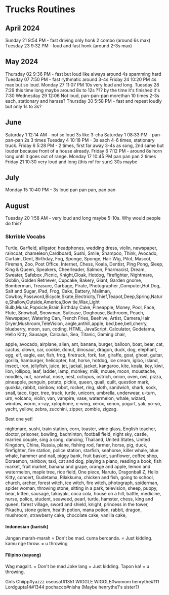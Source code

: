 # Trucks Routines

## April 2024

Sunday 21 9:54 PM - fast driving only honk 2 combo (around 6s max)
Tuesday 23 9:32 PM - loud and fast honk (around 2-3s max)

## May 2024

Thursday 02 9:36 PM - fast but loud like always around 4s spamming hard
Tuesday 07 7:50 PM - fast rythmatic around 3-4s
Friday 24 10:20 PM 4s max but so loud.
Monday 27 11:07 PM 10s very loud and long.
Tuesday 28 7:29 this time long maybe around 8s to 12s ??? by the time it's finished it's 7:30
Wednesday 29 12:06 Not loud, pan-pan-pan morethan 10 times 2-3s each, stationary and harass?
Thursday 30 5:58 PM - fast and repeat loudly but only 1s to 3s?

## June

Saturday 1 12:14 AM - not so loud 3s like 3-cha
Saturday 1 08:33 PM - pan-pan-pan 2s 3 times
Tuesday 4 10:18 PM - 3s each 4-6 times, stationary truck.
Friday 6 5:28 PM - 2 times, first far away 3-4s as song, 2nd same but louder because front of a house already.
Friday 6 7:12 PM - around 8s horn long until it goes out of range.
Monday 17 10:45 PM pan pan pan 2 times
Friday 21 10:30 very loud and long (this mf for sure) 30s maybe

## July

Monday 15 10:40 PM - 3s loud pan pan pan, pan pan

## August

Tuesday 20 1:58 AM - very loud and long maybe 5-10s. Why would people do this?

### Skrrible Vocabs

Turtle, Garfield, alligator, headphones, wedding dress, violin, newspaper, raincoat, chameleon,Cardboard, Sushi, Smile, Shampoo, Think, Avocado, Curtain, Dent, Birthday, Fog, Sponge, Sponge, Hair Wig, Pilot, Mascot, Fireman, Zoo, Post Office, Internet, Chess, Koala, Dentist, Ping Pong, Sleep, King & Queen, Speakers, Cheerleader, Salmon, Pharmacist, Dream, Sweater, Safebox ,Picnic, Knight,Cloak, Hotdog, Firefighter, Nightmare, Goblin, Golden Retriever, Cupcake, Bakery, Giant, Garden gnome, Bomberman, Treasure, Garbage, Pirate, Photographer ,Computer,Hot Dog, Salt and Sugar, iPad, Frog, Cake, Battery, Mailman, Cowboy,Password,Bicycle,Skate,Electricity,Thief,Teapot,Deep,Spring,Nature,Shallow,Outside,America,Bow tie,Wax,Light Bulb,Music,Popsicle,Brain,Birthday Cake, Pineapple, Money, Pool, Face, Flute, Snowball, Snowman, Suitcase, Doghouse, Bathroom, Peach, Newspaper, Watering Can, French Fries, Beehive, Artist, Camera,Hair Dryer,Mushroom,TeleVision, angle,anthill,apple, bed,bee,bell,cherry, blueberry, moon, sun, coding, HTML, JavaScript, Calculator, Godetama, Hello Kitty, Sausage, Calculus, Sea, Titanic, Gaming chair,

apple, avocado, airplane, alien, ant, banana, burger, balloon, boat, bear, cat, cactus, clown, car, cookie, donut, dinosaur, dragon, duck, dog, elephant, egg, elf, eagle, ear, fish, frog, firetruck, fork, fan, giraffe, goat, ghost, guitar, gorilla, hamburger, helicopter, hat, horse, hotdog, ice cream, igloo, island, insect, iron, jellyfish, juice, jet, jackal, jacket, kangaroo, kite, koala, key, kiwi, lion, lollipop, leaf, ladder, lamp, monkey, milk, mouse, moon, moustache, noodles, nut, narwhal, nose, nest, octopus, ostrich, onion, oven, owl, pizza, pineapple, penguin, potato, pickle, queen, quail, quilt, question mark, quokka, rabbit, rainbow, robot, rocket, ring, sloth, sandwich, shark, sock, snail, taco, tiger, tree, truck, turtle, unicorn, umbrella, underwear, u-turn, urn, volcano, violin, van, vampire, vase, watermelon, whale, wizard, window, worm, x-ray, xylophone, x-wing, xerox, xenon, yogurt, yak, yo-yo, yacht, yellow, zebra, zucchini, zipper, zombie, zigzag.

Best one yet!

nightmare, sushi, train station, corn, toaster, wine glass, English teacher, doctor, prisoner, bowling, badminton, football field, night sky, castle, married couple, sing a song, dancing, Thailand, United States, United Kingdom, China, Russia, plane, fishing rod, farmer, horse, pig, duck, firefighter, fire station, police station, starfish, seahorse, killer whale, blue whale, hammer and nail, piggy bank, fruit basket, sunflower, coffee shop, Doraemon, rainbow, taxi, cat and dog, playing a piano, reading a book, fish market, fruit market, banana and grape, orange and apple, lemon and watermelon, maple tree, rice field, One piece, Naruto, Dragonball Z, Hello Kitty, concert, Gudetama, Rilakkuma, chicken and fish, going to school, church, archer, forest witch, ice witch, fire witch, photograph, spiderman, spider woman, throwing stone, sitting in a park, television, sheep, puppy, bear, kitten, sausage, takoyaki, coca cola, house on a hill, battle, medicine, nurse, police, student, seaweed, pearl, turtle, hamster, chess, king and queen, forest village, sword and shield, knight, princess in the tower, Pikachu, stone golem, health potion, mana potion, rabbit, dragon, mushroom, strawberry cake, chocolate cake, vanilla cake,

#### Indonesian (barisik)

Jangan marah-marah = Don't be mad.
cuma bercanda. = Just kidding.
kamu nge throw. = u throwing

#### Filipino (sayang)

Wag magalit. = Don't be mad
Joke lang = Just kidding.
Tapon ka! = u throwing.

Girls
Chiipp#yazzz
oseosaf#1351
WIGGLE WIGGLE#womom
henrythe#111
Lordgupta14#1344
pochacco#nisha (Maybe henrythe1's sister?)
